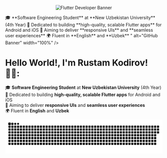 <!-- Add a banner image -->
<p align="center">
  <img src="https://media.licdn.com/dms/image/v2/D4D16AQEVe_He8H6VAQ/profile-displaybackgroundimage-shrink_350_1400/profile-displaybackgroundimage-shrink_350_1400/0/1687975596634?e=1743033600&v=beta&t=4sORvCVSWl4VI7DtWShktR9PxU1wNxLIQxJb8-OYE94" alt="Flutter Developer Banner" />
</p>  
🎓 **Software Engineering Student** at **New Uzbekistan University** (4th Year)  
📱 Dedicated to building **high-quality, scalable Flutter apps** for Android and iOS  
💙 Aiming to deliver **responsive UIs** and **seamless user experiences**  
🌍 Fluent in **English** and **Uzbek**  " alt="GitHub Banner" width="100%" />

# Hello World!, I'm Rustam Kodirov! 👋🏼:
🎓 **Software Engineering Student** at **New Uzbekistan University** (4th Year)  
📱 Dedicated to building **high-quality, scalable Flutter apps** for Android and iOS  
💙 Aiming to deliver **responsive UIs** and **seamless user experiences**  
🌍 Fluent in **English** and **Uzbek**  

<picture>
  <source media="(prefers-color-scheme: dark)" srcset="https://raw.githubusercontent.com/RustamQodirov/RustamQodirov/output/github-snake-dark.svg" />
  <source media="(prefers-color-scheme: light)" srcset="https://raw.githubusercontent.com/RustamQodirov/RustamQodirov/output/github-snake.svg" />
  <img alt="github-snake" src="https://raw.githubusercontent.com/RustamQodirov/RustamQodirov/output/github-snake.svg" />
</picture>
